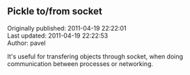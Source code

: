 ## Pickle to/from socket  
Originally published: 2011-04-19 22:22:01  
Last updated: 2011-04-19 22:22:53  
Author: pavel   
  
It's useful for transfering objects through socket, when doing communication between processes or networking.